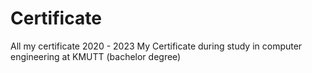 # Certificate
All my certificate
2020 - 2023 My Certificate during study in computer engineering at KMUTT (bachelor degree)
